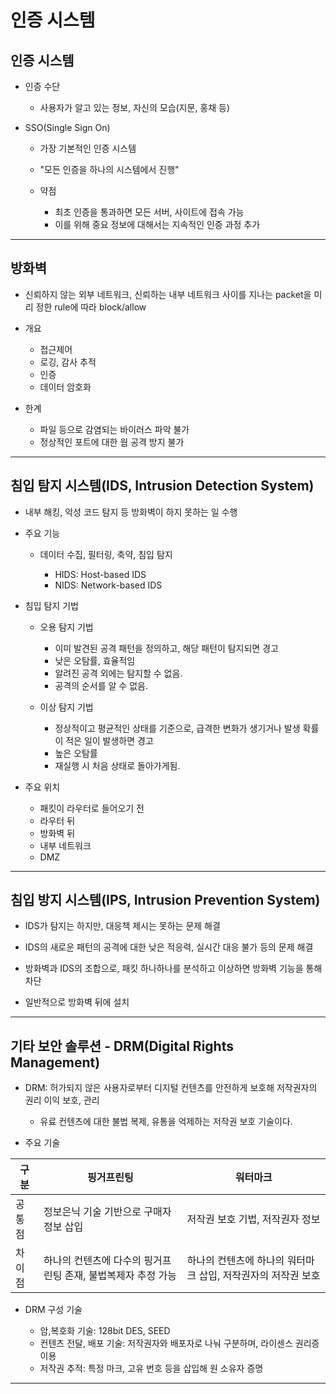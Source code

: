 # 인증 시스템

## 인증 시스템

- 인증 수단

  - 사용자가 알고 있는 정보, 자신의 모습(지문, 홍채 등)

- SSO(Single Sign On)

  - 가장 기본적인 인증 시스템
  - "모든 인증을 하나의 시스템에서 진행"
  - 약점

    - 최초 인증을 통과하면 모든 서버, 사이트에 접속 가능
    - 이를 위해 중요 정보에 대해서는 지속적인 인증 과정 추가

---

## 방화벽

- 신뢰하지 않는 외부 네트워크, 신뢰하는 내부 네트워크 사이를 지나는 packet을 미리 정한 rule에 따라 block/allow

- 개요

  - 접근제어
  - 로깅, 감사 추적
  - 인증
  - 데이터 암호화

- 한계

  - 파일 등으로 감염되는 바이러스 파악 불가
  - 정상적인 포트에 대한 웜 공격 방지 불가

---

## 침입 탐지 시스템(IDS, Intrusion Detection System)

- 내부 해킹, 악성 코드 탐지 등 방화벽이 하지 못하는 일 수행

- 주요 기능

  - 데이터 수집, 필터링, 축약, 침입 탐지

    - HIDS: Host-based IDS
    - NIDS: Network-based IDS

- 침입 탐지 기법

  - 오용 탐지 기법

    - 이미 발견된 공격 패턴을 정의하고, 해당 패턴이 탐지되면 경고
    - 낮은 오탐률, 효율적임
    - 알려진 공격 외에는 탐지할 수 없음.
    - 공격의 순서를 알 수 없음.

  - 이상 탐지 기법

    - 정상적이고 평균적인 상태를 기준으로, 급격한 변화가 생기거나 발생 확률이 적은 일이 발생하면 경고
    - 높은 오탐률
    - 재실행 시 처음 상태로 돌아가게됨.

- 주요 위치

  - 패킷이 라우터로 들어오기 전
  - 라우터 뒤
  - 방화벽 뒤
  - 내부 네트워크
  - DMZ

---

## 침입 방지 시스템(IPS, Intrusion Prevention System)

- IDS가 탐지는 하지만, 대응책 제시는 못하는 문제 해결
- IDS의 새로운 패턴의 공격에 대한 낮은 적응력, 실시간 대응 불가 등의 문제 해결

- 방화벽과 IDS의 조합으로, 패킷 하나하나를 분석하고 이상하면 방화벽 기능을 통해 차단
- 일반적으로 방화벽 뒤에 설치

---

## 기타 보안 솔루션 - DRM(Digital Rights Management)

- DRM: 허가되지 않은 사용자로부터 디지털 컨텐츠를 안전하게 보호해 저작권자의 권리 이익 보호, 관리

  - 유료 컨텐츠에 대한 불법 복제, 유통을 억제하는 저작권 보호 기술이다.

- 주요 기술

| 구분   | 핑거프린팅                                                   | 워터마크                                                     |
| ------ | ------------------------------------------------------------ | ------------------------------------------------------------ |
| 공통점 | 정보은닉 기술 기반으로 구매자 정보 삽입                      | 저작권 보호 기법, 저작권자 정보                              |
| 차이점 | 하나의 컨텐츠에 다수의 핑거프린팅 존재, 불법복제자 추정 가능 | 하나의 컨텐츠에 하나의 워터마크 삽입, 저작권자의 저작권 보호 |

- DRM 구성 기술

  - 암,복호화 기술: 128bit DES, SEED
  - 컨텐츠 전달, 배포 기술: 저작권자와 배포자로 나눠 구분하며, 라이센스 권리증 이용
  - 저작권 추적: 특정 마크, 고유 번호 등을 삽입해 원 소유자 증명

---
